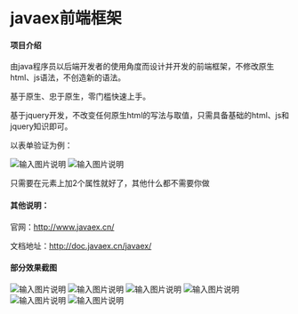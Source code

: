 # javaex前端框架

#### 项目介绍
由java程序员以后端开发者的使用角度而设计并开发的前端框架，不修改原生html、js语法，不创造新的语法。

基于原生、忠于原生，零门槛快速上手。

基于jquery开发，不改变任何原生html的写法与取值，只需具备基础的html、js和jquery知识即可。


以表单验证为例：

![输入图片说明](https://images.gitee.com/uploads/images/2018/0822/234020_d60f0d34_1712536.png "QQ图片20180822233941.png")
![输入图片说明](https://images.gitee.com/uploads/images/2018/0822/234026_4d6b6ccb_1712536.png "QQ图片20180822233947.png")

只需要在元素上加2个属性就好了，其他什么都不需要你做

#### 其他说明：

官网：http://www.javaex.cn/

文档地址：http://doc.javaex.cn/javaex/

#### 部分效果截图
![输入图片说明](https://images.gitee.com/uploads/images/2018/1202/092646_798325c5_1712536.jpeg "2018-12-02_092559.jpg")
![输入图片说明](https://images.gitee.com/uploads/images/2018/1202/092826_39e9ec00_1712536.jpeg "2018-12-02_092811.jpg")
![输入图片说明](https://images.gitee.com/uploads/images/2018/1202/092857_75e2db44_1712536.jpeg "2018-12-02_092844.jpg")
![输入图片说明](https://images.gitee.com/uploads/images/2018/1202/092923_ac8479e0_1712536.jpeg "2018-12-02_092911.jpg")
![输入图片说明](https://images.gitee.com/uploads/images/2018/1202/093019_5bb878ec_1712536.jpeg "2018-12-02_093005.jpg")
![输入图片说明](https://images.gitee.com/uploads/images/2018/1202/093141_d30eba8d_1712536.jpeg "2018-12-02_093129.jpg")
